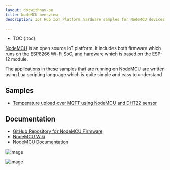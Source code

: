 ```yaml
---
layout: docwithnav-pe
title: NodeMCU overview
description: IoT Hub IoT Platform hardware samples for NodeMCU devices.

---
```


* TOC
{:toc}

[NodeMCU](https://en.wikipedia.org/wiki/NodeMCU) is an open source IoT platform. It includes both firmware which runs on the ESP8266 Wi-Fi SoC, and hardware which is based on the ESP-12 module.

The applications in these samples that are running on NodeMCU are written using Lua scripting language which is quite simple and easy to understand.

## Samples

 - [Temperature upload over MQTT using NodeMCU and DHT22 sensor](/docs/samples/nodemcu/temperature/)

## Documentation

 - [GitHub Repository for NodeMCU Firmware](https://github.com/nodemcu/nodemcu-firmware)
 - [NodeMCU Wiki](https://github.com/nodemcu/nodemcu-firmware/wiki)
 - [NodeMCU Documentation](http://nodemcu.readthedocs.io/)

 ![image](/images/samples/nodemcu/temperature/nodemcu.png)
 
 ![image](/images/samples/nodemcu/temperature/nodemcu-pinout.jpg)
